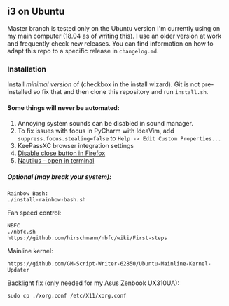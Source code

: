 i3 on Ubuntu
--------------------------------
Master branch is tested only on the Ubuntu version I'm currently 
using on my main computer (18.04 as of writing this).
I use an older version at work and frequently check new releases.
You can find information on how to adapt this repo to a specific 
release in `changelog.md`.

### Installation
Install *minimal version* of (checkbox in the install wizard).
Git is not pre-installed so fix that and then clone this repository
and run `install.sh`.

#### Some things will never be automated:
1. Annoying system sounds can be disabled in sound manager.
1. To fix issues with focus in PyCharm with IdeaVim, add
`suppress.focus.stealing=false` to `Help -> Edit Custom Properties...`
1. KeePassXC browser integration settings
1. [Disable close button in
   Firefox](https://www.reddit.com/r/firefox/comments/7fa3y8/removing_close_tab_button_on_each_tab_in_quantum/)
1. [Nautilus - open in
   terminal](https://askubuntu.com/questions/1030940/nautilus-actions-in-18-04)

##### Optional (may break your system):
```
Rainbow Bash:
./install-rainbow-bash.sh
```

Fan speed control:
```
NBFC
./nbfc.sh
https://github.com/hirschmann/nbfc/wiki/First-steps
```

Mainline kernel:
```
https://github.com/GM-Script-Writer-62850/Ubuntu-Mainline-Kernel-Updater
```

Backlight fix (only needed for my Asus Zenbook UX310UA):
```
sudo cp ./xorg.conf /etc/X11/xorg.conf
```
